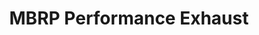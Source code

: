 ---
title: "MBRP Performance Exhaust"
url: /huntsville/mbrp-performance-exhaust/
shop: Autowerkstatt
---
